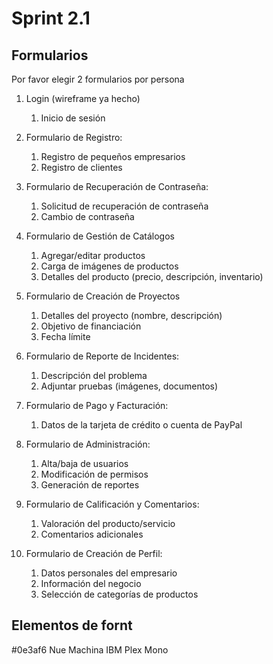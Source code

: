 # Sprint 2.1

## Formularios

Por favor elegir 2 formularios por persona

1. Login (wireframe ya hecho)
   1. Inicio de sesión

2. Formulario de Registro:
   1. Registro de pequeños empresarios
   2. Registro de clientes

3. Formulario de Recuperación de Contraseña:
   1. Solicitud de recuperación de contraseña
   2. Cambio de contraseña

4. Formulario de Gestión de Catálogos
   1. Agregar/editar productos
   2. Carga de imágenes de productos
   3. Detalles del producto (precio, descripción, inventario)

5. Formulario de Creación de Proyectos
   1. Detalles del proyecto (nombre, descripción)
   2. Objetivo de financiación
   3. Fecha límite

6. Formulario de Reporte de Incidentes:
   1. Descripción del problema
   2. Adjuntar pruebas (imágenes, documentos)

7. Formulario de Pago y Facturación:
   1. Datos de la tarjeta de crédito o cuenta de PayPal

8. Formulario de Administración:
   1. Alta/baja de usuarios
   2. Modificación de permisos
   3. Generación de reportes

9. Formulario de Calificación y Comentarios:
   1. Valoración del producto/servicio
   2. Comentarios adicionales

10. Formulario de Creación de Perfil:
    1. Datos personales del empresario
    2. Información del negocio
    3. Selección de categorías de productos

## Elementos de fornt

#0e3af6
Nue Machina
IBM Plex Mono